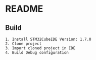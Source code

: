 # README

## Build
	1. Install STM32CubeIDE Version: 1.7.0
	2. Clone project
	3. Import cloned project in IDE
	4. Build Debug configuration
